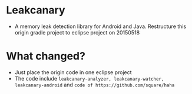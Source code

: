 # Leakcanary
* A memory leak detection library for Android and Java. Restructure this origin gradle project to eclipse project on 20150518

# What changed?
* Just place the origin code in one eclipse project
* The code include ```leakcanary-analyzer, leakcanary-watcher, leakcanary-android``` and ```code of https://github.com/square/haha```

